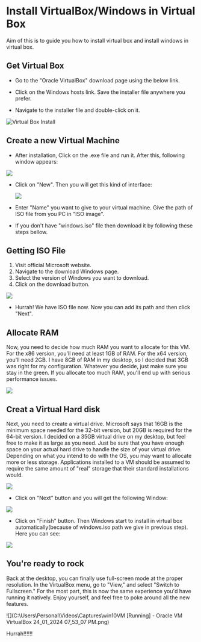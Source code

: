 # Install VirtualBox/Windows in Virtual Box

Aim of this is to guide you how to install virtual box and install windows in virtual box.

## Get Virtual Box

-  Go to the "Oracle VirtualBox" download page using the below link.

  [Oracle VirtualBox]: https://www.oracle.com/pk/virtualization/technologies/vm/downloads/virtualbox-downloads.html

-  Click on the Windows hosts link. Save the installer file anywhere you prefer.

- Navigate to the installer file and double-click on it.



![Virtual Box Install](C:\Users\Personal\Downloads\vb.jpg)



## Create a new Virtual Machine

- After installation, Click on the .exe file and run it. After this, following window appears:

![](C:\Users\Personal\Downloads\2nd.png)

- Click on "New". Then you will get this kind of interface:

  

  <img src="C:\Users\Personal\Downloads\5th.png"  />

- Enter "Name" you want to give to your virtual machine. Give the path of ISO file from you PC in "ISO image".

- If you don't have "windows.iso" file then download it by following these steps bellow.

## Getting ISO File

1. Visit official Microsoft website.
2. Navigate to the download Windows page.
3. Select the version of Windows you want to download.
4. Click on the download button.

![](C:\Users\Personal\Downloads\iso.jpg)

- Hurrah! We have ISO file now. Now you can add its path and then click "Next".

## Allocate RAM

Now, you need to decide how much RAM you want to allocate for this VM. For the x86 version, you'll need at least 1GB of RAM. For the x64 version, you'll need 2GB. I have 8GB of RAM in my desktop, so I decided that 3GB was right for my configuration. Whatever you decide, just make sure you stay in the green. If you allocate too much RAM, you'll end up with serious performance issues.



![](C:\Users\Personal\Downloads\3rd.png)

## Creat a Virtual Hard disk

Next, you need to create a virtual drive. Microsoft says that 16GB is the minimum space needed for the 32-bit version, but 20GB is required for the 64-bit version. I decided on a 35GB virtual drive on my desktop, but feel free to make it as large as you need. Just be sure that you have enough space on your actual hard drive to handle the size of your virtual drive. Depending on what you intend to do with the OS, you may want to allocate more or less storage. Applications installed to a VM should be assumed to require the same amount of "real" storage that their standard installations would.



![](C:\Users\Personal\Downloads\4th.png)

- Click on "Next" button and you will get the following Window:

![](C:\Users\Personal\Downloads\7th.png)

- Click on "Finish" button. Then Windows start to install in virtual box automatically(because of windows.iso path we give in previous step). Here you can see:

![](C:\Users\Personal\Downloads\finish.jpg)

## You're ready to rock

Back at the desktop, you can finally use full-screen mode at the proper resolution. In the VirtualBox menu, go to "View," and select "Switch to Fullscreen." For the most part, this is now the same experience you'd have running it natively. Enjoy yourself, and feel free to poke around all the new features.

![](C:\Users\Personal\Videos\Captures\win10VM [Running] - Oracle VM VirtualBox 24_01_2024 07_53_07 PM.png)



Hurrah!!!!!! 